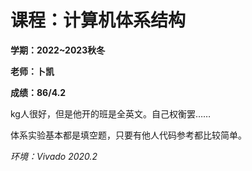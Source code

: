 # 课程：计算机体系结构

**学期：2022~2023秋冬**

**老师：卜凯**

**成绩：86/4.2**

kg人很好，但是他开的班是全英文。自己权衡罢……

体系实验基本都是填空题，只要有他人代码参考都比较简单。

*环境：Vivado 2020.2*
